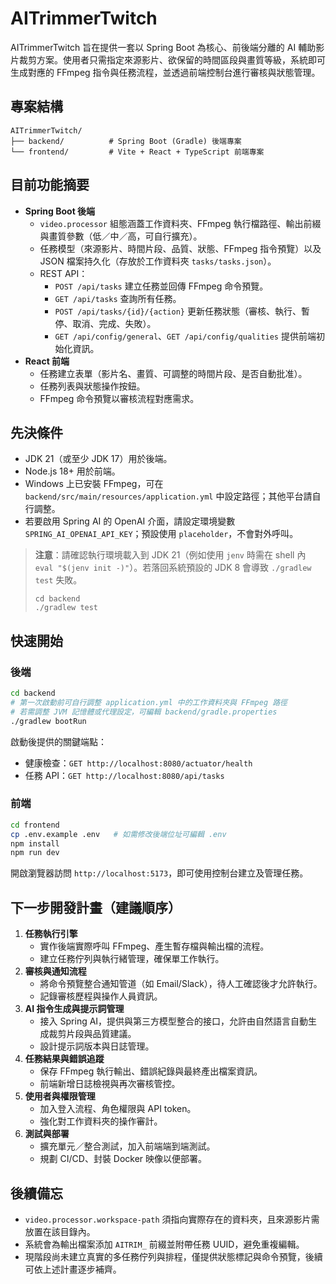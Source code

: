 # AITrimmerTwitch

AITrimmerTwitch 旨在提供一套以 Spring Boot 為核心、前後端分離的 AI 輔助影片裁剪方案。使用者只需指定來源影片、欲保留的時間區段與畫質等級，系統即可生成對應的 FFmpeg 指令與任務流程，並透過前端控制台進行審核與狀態管理。

## 專案結構

```
AITrimmerTwitch/
├── backend/          # Spring Boot (Gradle) 後端專案
└── frontend/         # Vite + React + TypeScript 前端專案
```

## 目前功能摘要

- **Spring Boot 後端**
  - `video.processor` 組態涵蓋工作資料夾、FFmpeg 執行檔路徑、輸出前綴與畫質參數（低／中／高，可自行擴充）。
  - 任務模型（來源影片、時間片段、品質、狀態、FFmpeg 指令預覽）以及 JSON 檔案持久化（存放於工作資料夾 `tasks/tasks.json`）。
  - REST API：
    - `POST /api/tasks` 建立任務並回傳 FFmpeg 命令預覽。
    - `GET /api/tasks` 查詢所有任務。
    - `POST /api/tasks/{id}/{action}` 更新任務狀態（審核、執行、暫停、取消、完成、失敗）。
    - `GET /api/config/general`、`GET /api/config/qualities` 提供前端初始化資訊。
- **React 前端**
  - 任務建立表單（影片名、畫質、可調整的時間片段、是否自動批准）。
  - 任務列表與狀態操作按鈕。
  - FFmpeg 命令預覽以審核流程對應需求。

## 先決條件

- JDK 21（或至少 JDK 17）用於後端。
- Node.js 18+ 用於前端。
- Windows 上已安裝 FFmpeg，可在 `backend/src/main/resources/application.yml` 中設定路徑；其他平台請自行調整。
- 若要啟用 Spring AI 的 OpenAI 介面，請設定環境變數 `SPRING_AI_OPENAI_API_KEY`；預設使用 `placeholder`，不會對外呼叫。

> **注意**：請確認執行環境載入到 JDK 21（例如使用 `jenv` 時需在 shell 內 `eval "$(jenv init -)"`）。若落回系統預設的 JDK 8 會導致 `./gradlew test` 失敗。
> ```
> cd backend
> ./gradlew test
> ```

## 快速開始

### 後端

```bash
cd backend
# 第一次啟動前可自行調整 application.yml 中的工作資料夾與 FFmpeg 路徑
# 若需調整 JVM 記憶體或代理設定，可編輯 backend/gradle.properties
./gradlew bootRun
```

啟動後提供的關鍵端點：

- 健康檢查：`GET http://localhost:8080/actuator/health`
- 任務 API：`GET http://localhost:8080/api/tasks`

### 前端

```bash
cd frontend
cp .env.example .env   # 如需修改後端位址可編輯 .env
npm install
npm run dev
```

開啟瀏覽器訪問 `http://localhost:5173`，即可使用控制台建立及管理任務。

## 下一步開發計畫（建議順序）

1. **任務執行引擎**
   - 實作後端實際呼叫 FFmpeg、產生暫存檔與輸出檔的流程。
   - 建立任務佇列與執行緒管理，確保單工作執行。
2. **審核與通知流程**
   - 將命令預覽整合通知管道（如 Email/Slack），待人工確認後才允許執行。
   - 記錄審核歷程與操作人員資訊。
3. **AI 指令生成與提示詞管理**
   - 接入 Spring AI，提供與第三方模型整合的接口，允許由自然語言自動生成裁剪片段與品質建議。
   - 設計提示詞版本與日誌管理。
4. **任務結果與錯誤追蹤**
   - 保存 FFmpeg 執行輸出、錯誤紀錄與最終產出檔案資訊。
   - 前端新增日誌檢視與再次審核管控。
5. **使用者與權限管理**
   - 加入登入流程、角色權限與 API token。
   - 強化對工作資料夾的操作審計。
6. **測試與部署**
   - 擴充單元／整合測試，加入前端端到端測試。
   - 規劃 CI/CD、封裝 Docker 映像以便部署。

## 後續備忘

- `video.processor.workspace-path` 須指向實際存在的資料夾，且來源影片需放置在該目錄內。
- 系統會為輸出檔案添加 `AITRIM_` 前綴並附帶任務 UUID，避免重複編輯。
- 現階段尚未建立真實的多任務佇列與排程，僅提供狀態標記與命令預覽，後續可依上述計畫逐步補齊。 
